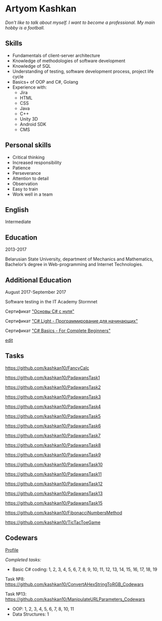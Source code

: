 # Artyom Kashkan
*Don't like to talk about myself. I want to become a professional. My main hobby is a football.*                                                                                                     
## Skills
- Fundamentals of client-server architecture
- Knowledge of methodologies of software development
- Knowledge of SQL
- Understanding of testing, software development process, project life cycle
- Basics+ of OOP and C#, Golang
- Experience with: 
   - Jira
   - HTML
   - CSS
   - Java
   - C++
   - Unity 3D
   - Android SDK
   - CMS

## Personal skills
- Critical thinking
- Increased responsibility
- Patience
- Perseverance
- Attention to detail
- Observation
- Easy to train
- Work well in a team

## English
Intermediate

## Education
2013-2017

Belarusian State University, department of Mechanics and Mathematics, Bachelor’s degree in Web-programming and Internet Technologies.

## Additional Education
August 2017-September 2017

Software testing in the IT Academy Stormnet

Сертификат ["Основы C# с нуля"](https://www.udemy.com/certificate/UC-W5U0VJ2F/)

Сертификат ["C# Light - Программирование для начинающих"](https://www.udemy.com/certificate/UC-KRVJF4MQ/)

Сертификат ["C# Basics - For Complete Beginners"](https://www.udemy.com/certificate/UC-LJSEBYL3/)

[edit](https://github.com/kashkan10/kashkan10.github.io/edit/master/index.md)

## Tasks


https://github.com/kashkan10/FancyCalc 

https://github.com/kashkan10/PadawansTask1

https://github.com/kashkan10/PadawansTask2

https://github.com/kashkan10/PadawansTask3

https://github.com/kashkan10/PadawansTask4

https://github.com/kashkan10/PadawansTask5

https://github.com/kashkan10/PadawansTask6

https://github.com/kashkan10/PadawansTask7

https://github.com/kashkan10/PadawansTask8

https://github.com/kashkan10/PadawansTask9

https://github.com/kashkan10/PadawansTask10

https://github.com/kashkan10/PadawansTask11

https://github.com/kashkan10/PadawansTask12

https://github.com/kashkan10/PadawansTask13

https://github.com/kashkan10/PadawansTask15

https://github.com/kashkan10/FibonacciNumbersMethod

https://github.com/kashkan10/TicTacToeGame

## Codewars

[Profile](https://www.codewars.com/users/Phoenix10)

_Completed tasks:_

- Basic C# coding: 1, 2, 3, 4, 5, 6, 7, 8, 9, 10, 11, 12, 13, 14, 15, 16, 17, 18, 19

Task №8: https://github.com/kashkan10/ConvertAHexStringToRGB_Codewars

Task №13: https://github.com/kashkan10/ManipulateURLParameters_Codewars
- OOP: 1, 2, 3, 4, 5, 6, 7, 8, 10, 11
- Data Structures: 1
